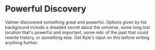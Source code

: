 # Powerful Discovery
Valmer discovered something great and powerful. Options given by his background include a dreaded secret about the universe, some long lost location that's powerful and important, some relic of the past that could rewrite history, or something else. Get Kyle's input on this before writing anything further.
